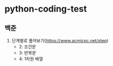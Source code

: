 # python-coding-test

## 백준

1. 단계별로 풀어보기(https://www.acmicpc.net/step)
    - 2: 조건문
    - 3: 반복문 
    - 4: 1차원 배열
